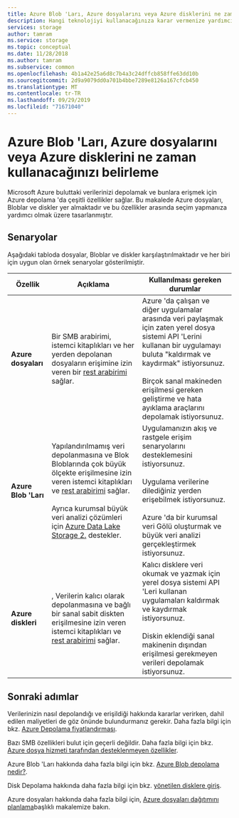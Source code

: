```yaml
---
title: Azure Blob 'Ları, Azure dosyalarını veya Azure disklerini ne zaman kullanacağınızı belirleme
description: Hangi teknolojiyi kullanacağınıza karar vermenize yardımcı olması için Azure 'da verileri depolamanın ve erişmenin farklı yolları hakkında bilgi edinin.
services: storage
author: tamram
ms.service: storage
ms.topic: conceptual
ms.date: 11/28/2018
ms.author: tamram
ms.subservice: common
ms.openlocfilehash: 4b1a42e25a6d8c7b4a3c24dffcb858ffe63dd10b
ms.sourcegitcommit: 2d9a9079dd0a701b4bbe7289e8126a167cfcb450
ms.translationtype: MT
ms.contentlocale: tr-TR
ms.lasthandoff: 09/29/2019
ms.locfileid: "71671040"
---
```

# <a name="deciding-when-to-use-azure-blobs-azure-files-or-azure-disks"></a>Azure Blob 'Ları, Azure dosyalarını veya Azure disklerini ne zaman kullanacağınızı belirleme

Microsoft Azure buluttaki verilerinizi depolamak ve bunlara erişmek için Azure depolama 'da çeşitli özellikler sağlar. Bu makalede Azure dosyaları, Bloblar ve diskler yer almaktadır ve bu özellikler arasında seçim yapmanıza yardımcı olmak üzere tasarlanmıştır.

## <a name="scenarios"></a>Senaryolar

Aşağıdaki tabloda dosyalar, Bloblar ve diskler karşılaştırılmaktadır ve her biri için uygun olan örnek senaryolar gösterilmiştir.

| Özellik | Açıklama | Kullanılması gereken durumlar |
|--------------|-------------|-------------|
| **Azure dosyaları** | Bir SMB arabirimi, istemci kitaplıkları ve her yerden depolanan dosyaların erişimine izin veren bir [rest arabirimi](/rest/api/storageservices/file-service-rest-api) sağlar. | Azure 'da çalışan ve diğer uygulamalar arasında veri paylaşmak için zaten yerel dosya sistemi API 'Lerini kullanan bir uygulamayı buluta "kaldırmak ve kaydırmak" istiyorsunuz.<br/><br/>Birçok sanal makineden erişilmesi gereken geliştirme ve hata ayıklama araçlarını depolamak istiyorsunuz. |
| **Azure Blob 'Ları** | Yapılandırılmamış veri depolanmasına ve Blok Bloblarında çok büyük ölçekte erişilmesine izin veren istemci kitaplıkları ve [rest arabirimi](/rest/api/storageservices/blob-service-rest-api) sağlar.<br/><br/>Ayrıca kurumsal büyük veri analizi çözümleri için [Azure Data Lake Storage 2.](../blobs/data-lake-storage-introduction.md) destekler. | Uygulamanızın akış ve rastgele erişim senaryolarını desteklemesini istiyorsunuz.<br/><br/>Uygulama verilerine dilediğiniz yerden erişebilmek istiyorsunuz.<br/><br/>Azure 'da bir kurumsal veri Gölü oluşturmak ve büyük veri analizi gerçekleştirmek istiyorsunuz. |
| **Azure diskleri** | , Verilerin kalıcı olarak depolanmasına ve bağlı bir sanal sabit diskten erişilmesine izin veren istemci kitaplıkları ve [rest arabirimi](/rest/api/compute/manageddisks/disks/disks-rest-api) sağlar. | Kalıcı disklere veri okumak ve yazmak için yerel dosya sistemi API 'Leri kullanan uygulamaları kaldırmak ve kaydırmak istiyorsunuz.<br/><br/>Diskin eklendiği sanal makinenin dışından erişilmesi gerekmeyen verileri depolamak istiyorsunuz. |


## <a name="next-steps"></a>Sonraki adımlar

Verilerinizin nasıl depolandığı ve erişildiği hakkında kararlar verirken, dahil edilen maliyetleri de göz önünde bulundurmanız gerekir. Daha fazla bilgi için bkz. [Azure Depolama fiyatlandırması](https://azure.microsoft.com/pricing/details/storage/).
  
Bazı SMB özellikleri bulut için geçerli değildir. Daha fazla bilgi için bkz. [Azure dosya hizmeti tarafından desteklenmeyen özellikler](/rest/api/storageservices/features-not-supported-by-the-azure-file-service).
 
Azure Blob 'Ları hakkında daha fazla bilgi için bkz. [Azure Blob depolama nedir?](../blobs/storage-blobs-overview.md).

Disk Depolama hakkında daha fazla bilgi için bkz. [yönetilen disklere giriş](../../virtual-machines/windows/managed-disks-overview.md).

Azure dosyaları hakkında daha fazla bilgi için, [Azure dosyaları dağıtımını planlama](../files/storage-files-planning.md)başlıklı makalemize bakın.
